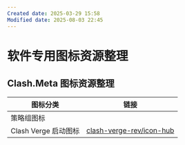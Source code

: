 ```yaml
---
Created date: 2025-03-29 15:58
Modified date: 2025-08-03 22:45
---
```

# 软件专用图标资源整理

## Clash.Meta 图标资源整理

| 图标分类             | 链接                                                                      |
| ---------------- | ----------------------------------------------------------------------- |
| 策略组图标            |                                                                         |
| Clash Verge 启动图标 | [clash-verge-rev/icon-hub](https://github.com/clash-verge-rev/icon-hub) |
